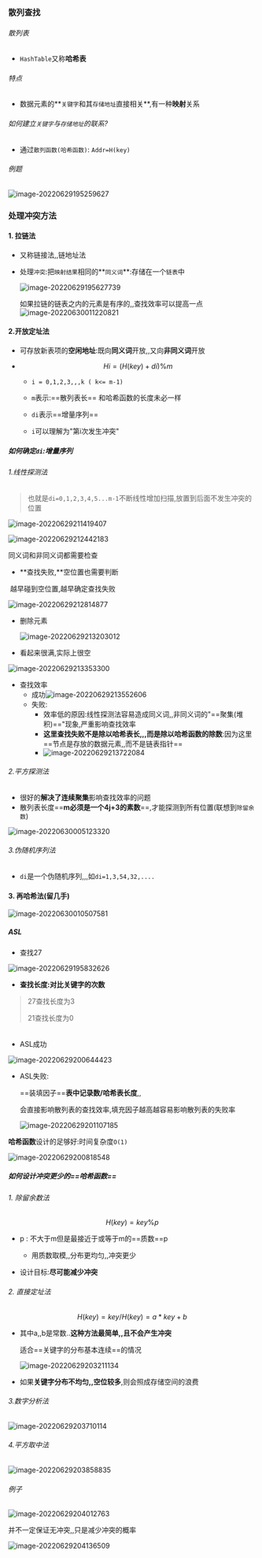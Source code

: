 ### 散列查找

###### 散列表

- `HashTable`又称**哈希表**

###### 特点

- 数据元素的**`关键字`和其`存储地址`直接相关**,有一种**映射**关系

###### 如何建立`关键字`与`存储地址`的联系?

- 通过`散列函数(哈希函数)`: `Addr=H(key)`

###### 例题

![image-20220629195259627](https://cdn.jsdelivr.net/gh/DZX-hhh/Pictures/images/image-20220629195259627.png)

### 处理冲突方法

#### 1. 拉链法

- 又称链接法,,链地址法

- 处理`冲突`:把`映射结果`相同的**`同义词`**:存储在一个`链表`中

  ![image-20220629195627739](https://cdn.jsdelivr.net/gh/DZX-hhh/Pictures/images/image-20220629195627739.png)
  
  如果拉链的链表之内的元素是有序的,,查找效率可以提高一点![image-20220630011220821](https://cdn.jsdelivr.net/gh/DZX-hhh/Pictures/images/image-20220630011220821.png)

#### 2.开放定址法

- 可存放新表项的**空闲地址**:既向**同义词**开放,,又向**非同义词**开放

- $$
  Hi=(H(key)+di)\%m
  $$

  - `i = 0,1,2,3,,,k ( k<= m-1)   `    

  - `m`表示:==散列表长==     和哈希函数的长度未必一样

  - `di`表示==增量序列==

  - `i`可以理解为"第i次发生冲突"

##### 如何确定`di`:增量序列

###### 1.线性探测法

> 也就是`di=0,1,2,3,4,5...m-1`不断线性增加扫描,放置到后面不发生冲突的位置

![image-20220629211419407](https://cdn.jsdelivr.net/gh/DZX-hhh/Pictures/images/image-20220629211419407.png)

![image-20220629212442183](https://cdn.jsdelivr.net/gh/DZX-hhh/Pictures/images/image-20220629212442183.png)

同义词和非同义词都需要检查

- **查找失败,**空位置也需要判断

​		越早碰到空位置,越早确定查找失败

![image-20220629212814877](https://cdn.jsdelivr.net/gh/DZX-hhh/Pictures/images/image-20220629212814877.png)

- 删除元素

  ![image-20220629213203012](https://cdn.jsdelivr.net/gh/DZX-hhh/Pictures/images/image-20220629213203012.png)

- 看起来很满,实际上很空

![image-20220629213353300](https://cdn.jsdelivr.net/gh/DZX-hhh/Pictures/images/image-20220629213353300.png)

- 查找效率
  - 成功![image-20220629213552606](https://cdn.jsdelivr.net/gh/DZX-hhh/Pictures/images/image-20220629213552606.png)
  - 失败:
    - 效率低的原因:线性探测法容易造成同义词,,非同义词的"==聚集(堆积)=="现象,严重影响查找效率
    - **这里查找失败不是除以哈希表长,,,而是除以哈希函数的除数**:因为这里==节点是存放的数据元素,,而不是链表指针==
    - ![image-20220629213722084](https://cdn.jsdelivr.net/gh/DZX-hhh/Pictures/images/image-20220629213722084.png)

###### 2.平方探测法

- 很好的**解决了连续聚集**影响查找效率的问题
- 散列表长度==**m必须是一个4j+3的素数**==,才能探测到所有位置(联想到`除留余数`)

![image-20220630005123320](https://cdn.jsdelivr.net/gh/DZX-hhh/Pictures/images/image-20220630005123320.png)

###### 3.伪随机序列法

- `di`是一个伪随机序列,,,如`di=1,3,54,32,....`

#### 3. 再哈希法(留几手)

![image-20220630010507581](https://cdn.jsdelivr.net/gh/DZX-hhh/Pictures/images/image-20220630010507581.png)



##### ASL																							

- 查找27

![image-20220629195832626](https://cdn.jsdelivr.net/gh/DZX-hhh/Pictures/images/image-20220629195832626.png)

- **查找长度:对比关键字的次数**

> 27查找长度为3
>
> 21查找长度为0

###### 

- ASL成功

![image-20220629200644423](https://cdn.jsdelivr.net/gh/DZX-hhh/Pictures/images/image-20220629200644423.png)

- ASL失败:

  ==装填因子==**表中记录数/哈希表长度**,,

  会直接影响散列表的查找效率,填充因子越高越容易影响散列表的失败率

  ![image-20220629201107185](https://cdn.jsdelivr.net/gh/DZX-hhh/Pictures/images/image-20220629201107185.png)

**哈希函数**设计的足够好:时间复杂度`O(1)`

![image-20220629200818548](https://cdn.jsdelivr.net/gh/DZX-hhh/Pictures/images/image-20220629200818548.png)



##### 如何设计冲突更少的==哈希函数==

###### 1. 除留余数法

$$
H(key)= key \% p
$$

- p : 不大于m但是最接近于或等于m的==质数==p
  - 用质数取模,,分布更均匀,,冲突更少

- 设计目标:**尽可能减少冲突**

###### 2. 直接定址法

$$
H(key)= key / H(key)= a*key +b
$$

- 其中a,,b是常数..**这种方法最简单,,且不会产生冲突**

  适合==关键字的分布基本连续==的情况

  ![image-20220629203211134](https://cdn.jsdelivr.net/gh/DZX-hhh/Pictures/images/image-20220629203211134.png)

- 如果**关键字分布不均匀,,空位较多**,则会照成存储空间的浪费

###### 3.数字分析法

![image-20220629203710114](https://cdn.jsdelivr.net/gh/DZX-hhh/Pictures/images/image-20220629203710114.png)

###### 4.平方取中法

![image-20220629203858835](https://cdn.jsdelivr.net/gh/DZX-hhh/Pictures/images/image-20220629203858835.png)

###### 例子

![image-20220629204012763](https://cdn.jsdelivr.net/gh/DZX-hhh/Pictures/images/image-20220629204012763.png)

并不一定保证无冲突,,只是减少冲突的概率

![image-20220629204136509](https://cdn.jsdelivr.net/gh/DZX-hhh/Pictures/images/image-20220629204136509.png)










